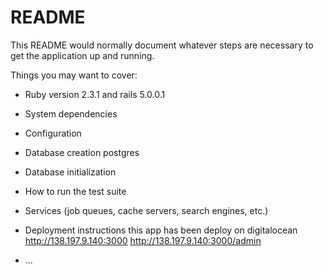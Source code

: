 # README

This README would normally document whatever steps are necessary to get the
application up and running.

Things you may want to cover:

* Ruby version
    2.3.1 and rails 5.0.0.1
* System dependencies

* Configuration

* Database creation
    postgres 

* Database initialization

* How to run the test suite

* Services (job queues, cache servers, search engines, etc.)

* Deployment instructions
    this app has been deploy on digitalocean 
    http://138.197.9.140:3000
    http://138.197.9.140:3000/admin 
* ...
